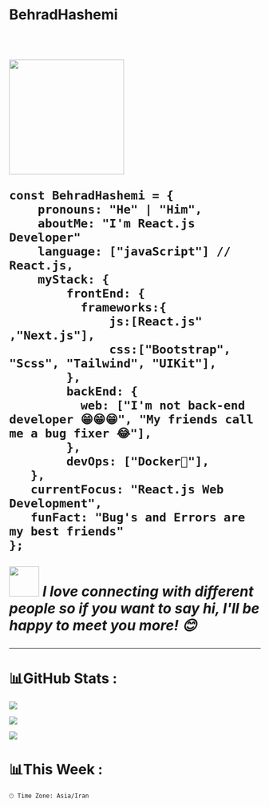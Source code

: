 <h1>BehradHashemi<h1/>
<br/>
<img src="https://media.giphy.com/media/M9gbBd9nbDrOTu1Mqx/giphy.gif" width="230" align="center"/>

```JS
const BehradHashemi = {     
    pronouns: "He" | "Him",     
    aboutMe: "I'm React.js Developer"
    language: ["javaScript"] // React.js,         
    myStack: {             
        frontEnd: {             
          frameworks:{
              js:[React.js" ,"Next.js"],
              css:["Bootstrap", "Scss", "Tailwind", "UIKit"],                   
        },         
        backEnd: {             
          web: ["I'm not back-end developer 😁😁😁", "My friends call me a bug fixer 😂"],         
        },         
        devOps: ["Docker🐳"],               
   },    
   currentFocus: "React.js Web Development",     
   funFact: "Bug's and Errors are my best friends" 
};
```

<img src="https://media.giphy.com/media/LnQjpWaON8nhr21vNW/giphy.gif" width="60"> <em><b>I love connecting with different people</b> so if you want to say <b>hi, I'll be happy to meet you more!</b> 😊</em>

---
# 📊GitHub Stats :
![](https://github-readme-streak-stats.herokuapp.com/?user=BehradHashemi&theme=radical&hide_border=true)<br/>

![](https://github-readme-stats.vercel.app/api/top-langs/?username=BehradHashemi&theme=radical&hide_border=true&include_all_commits=false&count_private=false&layout=compact)<br/>

[![](https://visitcount.itsvg.in/api?id=BehradHashemi&icon=0&color=0)](https://visitcount.itsvg.in)

# 📊This Week :

```text
🕑︎ Time Zone: Asia/Iran
```
